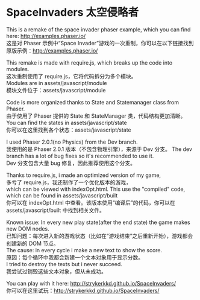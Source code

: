 SpaceInvaders 太空侵略者
=============
This is a remake of the space invader phaser example, which you can find here:
http://examples.phaser.io/  
这是对 Phaser 示例中“Space Invader”游戏的一次重制，你可以在以下链接找到原版示例：http://examples.phaser.io/


This remake is made with require.js, which breaks up the code into modules.  
这次重制使用了 require.js，它将代码拆分为多个模块。  
Modules are in assets/javascript/module  
模块文件位于：assets/javascript/module

Code is more organized thanks to State and Statemanager class from Phaser.  
由于使用了 Phaser 提供的 State 和 StateManager 类，代码结构更加清晰。  
You can find the states in assets/javascript/state  
你可以在这里找到各个状态：assets/javascript/state

I used Phaser 2.0.1(no Physics) from the Dev branch.  
我使用的是 Phaser 2.0.1 版本（不包含物理引擎），来源于 Dev 分支。
The dev branch has a lot of bug fixes so it's recommended to use it.  
Dev 分支包含大量 bug 修复，因此推荐使用这个分支。

Thanks to require.js, i made an optimized version of my game,  
多亏了 require.js，我还制作了一个优化版本的游戏，  
which can be viewed with indexOpt.html. This use the "compiled" code, which can be found in assets/javascript/built  
你可以在 indexOpt.html 中查看。该版本使用“编译后”的代码，你可以在 assets/javascript/built 中找到相关文件。

Known issue: In every new play state(after the end state) the game makes new DOM nodes.  
已知问题：每次进入新的游戏状态（比如在“游戏结束”之后重新开始），游戏都会创建新的 DOM 节点。  
The cause: in every cycle i make a new text to show the score.  
原因：每个循环中我都会新建一个文本对象用于显示分数。  
I tried to destroy the texts but i never succeed.  
我尝试过销毁这些文本对象，但从未成功。

You can play with it here: http://strykerkkd.github.io/SpaceInvaders/  
你可以在这里试玩：http://strykerkkd.github.io/SpaceInvaders/


